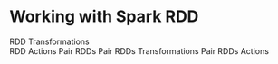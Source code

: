 # Working with Spark RDD</br>
RDD Transformations</br>
RDD Actions
Pair RDDs
Pair RDDs Transformations
Pair RDDs Actions

